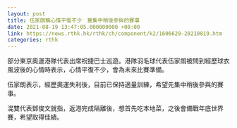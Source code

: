 ```yaml
---
layout: post
title: 伍家朗稱心情平復不少　冀集中稍後參與的賽事
date: 2021-08-19 13:47:05.000000000 +08:00
link: https://news.rthk.hk/rthk/ch/component/k2/1606629-20210819.htm
categories: rthk
---
```


部分東京奧運港隊代表出席祝捷巴士巡遊。港隊羽毛球代表伍家朗被問到經歷球衣風波後的心情時表示，心情平復不少，會為未來比賽準備。

伍家朗表示，經歷奧運失利後，目前已保持適量訓練，希望先集中稍後參與的賽事。

混雙代表鄧俊文就指，返港完成隔離後，想首先吃本地菜，之後會備戰年底世界賽，希望取得佳績。
